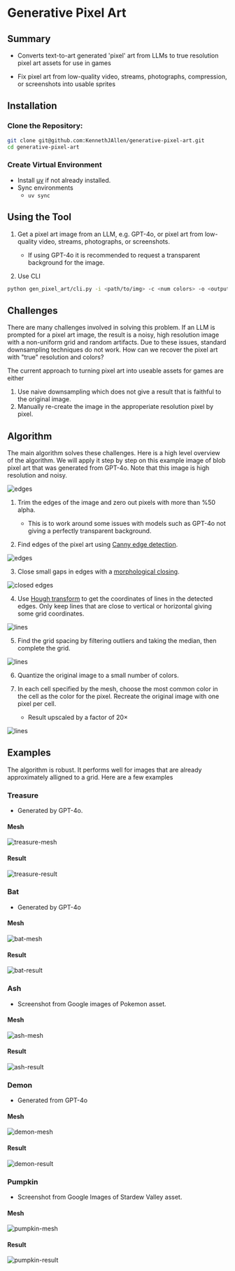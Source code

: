 # Generative Pixel Art 
## Summary
- Converts text-to-art generated 'pixel' art from LLMs to true resolution pixel art assets for use in games

- Fix pixel art from low-quality video, streams, photographs, compression, or screenshots into usable sprites

## Installation

### Clone the Repository:
```bash
git clone git@github.com:KennethJAllen/generative-pixel-art.git
cd generative-pixel-art
```
### Create Virtual Environment

- Install [uv](https://docs.astral.sh/uv/getting-started/installation/) if not already installed.
- Sync environments
    - `uv sync`

## Using the Tool

1) Get a pixel art image from an LLM, e.g. GPT-4o, or pixel art from low-quality video, streams, photographs, or screenshots.
    - If using GPT-4o it is recommended to request a transparent background for the image.

2) Use CLI

```bash
python gen_pixel_art/cli.py -i <path/to/img> -c <num colors> -o <output/directory>
```
## Challenges
There are many challenges involved in solving this problem. If an LLM is prompted for a pixel art image, the result is a noisy, high resolution image with a non-uniform grid and random artifacts. Due to these issues, standard downsampling techniques do not work. How can we recover the pixel art with "true" resolution and colors?

The current approach to turning pixel art into useable assets for games are either
1) Use naive downsampling which does not give a result that is faithful to the original image.
2) Manually re-create the image in the approperiate resolution pixel by pixel.

## Algorithm
The main algorithm solves these challenges. Here is a high level overview of the algorithm. We will apply it step by step on this example image of blob pixel art that was generated from GPT-4o. Note that this image is high resolution and noisy.

![edges](./data/creatures/blob.png)

1) Trim the edges of the image and zero out pixels with more than %50 alpha.
    - This is to work around some issues with models such as GPT-4o not giving a perfectly transparent background.

2) Find edges of the pixel art using [Canny edge detection](https://docs.opencv.org/3.4/da/d22/tutorial_py_canny.html).

![edges](./assets/blob/edges.png)

3) Close small gaps in edges with a [morphological closing](https://docs.opencv.org/4.x/d9/d61/tutorial_py_morphological_ops.html).

![closed edges](./assets/blob/closed_edges.png)

4) Use [Hough transform](https://docs.opencv.org/3.4/d3/de6/tutorial_js_houghlines.html) to get the coordinates of lines in the detected edges. Only keep lines that are close to vertical or horizontal giving some grid coordinates.

![lines](./assets/blob/lines.png)

5) Find the grid spacing by filtering outliers and taking the median, then complete the grid.

![lines](./assets/blob/mesh.png)

6) Quantize the original image to a small number of colors.

7) In each cell specified by the mesh, choose the most common color in the cell as the color for the pixel. Recreate the original image with one pixel per cell.

    - Result upscaled by a factor of $20 \times$

![lines](./assets/blob/upscaled.png)

## Examples

The algorithm is robust. It performs well for images that are already approximately alligned to a grid. Here are a few examples

### Treasure
- Generated by GPT-4o.
#### Mesh
![treasure-mesh](./assets/treasure/mesh.png)
#### Result
![treasure-result](./assets/treasure/upscaled.png)

### Bat
- Generated by GPT-4o
#### Mesh
![bat-mesh](./assets/bat/mesh.png)
#### Result
![bat-result](./assets/bat/upscaled.png)

### Ash
- Screenshot from Google images of Pokemon asset.
#### Mesh
![ash-mesh](./assets/ash/mesh.png)
#### Result
![ash-result](./assets/ash/upscaled.png)

### Demon
- Generated from GPT-4o
#### Mesh
![demon-mesh](./assets/demon/mesh.png)
#### Result
![demon-result](./assets/demon/upscaled.png)

### Pumpkin
- Screenshot from Google Images of Stardew Valley asset.
#### Mesh
![pumpkin-mesh](./assets/pumpkin/mesh.png)
#### Result
![pumpkin-result](./assets/pumpkin/upscaled.png)
